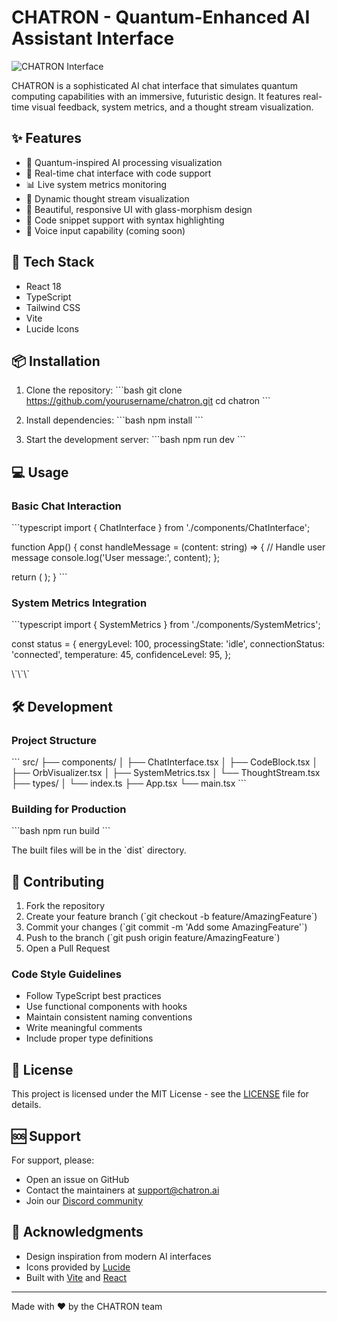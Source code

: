# CHATRON - Quantum-Enhanced AI Assistant Interface

![CHATRON Interface](https://images.unsplash.com/photo-1677442136019-21780ecad995?auto=format&fit=crop&q=80&w=1200&h=400)

CHATRON is a sophisticated AI chat interface that simulates quantum computing capabilities with an immersive, futuristic design. It features real-time visual feedback, system metrics, and a thought stream visualization.

## ✨ Features

- 🧠 Quantum-inspired AI processing visualization
- 💬 Real-time chat interface with code support
- 📊 Live system metrics monitoring
- 🌊 Dynamic thought stream visualization
- 🎨 Beautiful, responsive UI with glass-morphism design
- 🎯 Code snippet support with syntax highlighting
- 🎤 Voice input capability (coming soon)

## 🚀 Tech Stack

- React 18
- TypeScript
- Tailwind CSS
- Vite
- Lucide Icons

## 📦 Installation

1. Clone the repository:
\`\`\`bash
git clone https://github.com/yourusername/chatron.git
cd chatron
\`\`\`

2. Install dependencies:
\`\`\`bash
npm install
\`\`\`

3. Start the development server:
\`\`\`bash
npm run dev
\`\`\`

## 💻 Usage

### Basic Chat Interaction

\`\`\`typescript
import { ChatInterface } from './components/ChatInterface';

function App() {
  const handleMessage = (content: string) => {
    // Handle user message
    console.log('User message:', content);
  };

  return (
    <ChatInterface
      messages={messages}
      onSendMessage={handleMessage}
    />
  );
}
\`\`\`

### System Metrics Integration

\`\`\`typescript
import { SystemMetrics } from './components/SystemMetrics';

const status = {
  energyLevel: 100,
  processingState: 'idle',
  connectionStatus: 'connected',
  temperature: 45,
  confidenceLevel: 95,
};

<SystemMetrics status={status} />
\`\`\`

## 🛠 Development

### Project Structure

\`\`\`
src/
├── components/
│   ├── ChatInterface.tsx
│   ├── CodeBlock.tsx
│   ├── OrbVisualizer.tsx
│   ├── SystemMetrics.tsx
│   └── ThoughtStream.tsx
├── types/
│   └── index.ts
├── App.tsx
└── main.tsx
\`\`\`

### Building for Production

\`\`\`bash
npm run build
\`\`\`

The built files will be in the \`dist\` directory.

## 🤝 Contributing

1. Fork the repository
2. Create your feature branch (\`git checkout -b feature/AmazingFeature\`)
3. Commit your changes (\`git commit -m 'Add some AmazingFeature'\`)
4. Push to the branch (\`git push origin feature/AmazingFeature\`)
5. Open a Pull Request

### Code Style Guidelines

- Follow TypeScript best practices
- Use functional components with hooks
- Maintain consistent naming conventions
- Write meaningful comments
- Include proper type definitions

## 📄 License

This project is licensed under the MIT License - see the [LICENSE](LICENSE) file for details.

## 🆘 Support

For support, please:
- Open an issue on GitHub
- Contact the maintainers at support@chatron.ai
- Join our [Discord community](https://discord.gg/chatron)

## 🌟 Acknowledgments

- Design inspiration from modern AI interfaces
- Icons provided by [Lucide](https://lucide.dev)
- Built with [Vite](https://vitejs.dev) and [React](https://reactjs.org)

---

Made with ❤️ by the CHATRON team
